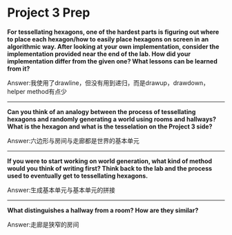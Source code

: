 # Project 3 Prep

**For tessellating hexagons, one of the hardest parts is figuring out where to place each hexagon/how to easily place hexagons on screen in an algorithmic way.
After looking at your own implementation, consider the implementation provided near the end of the lab.
How did your implementation differ from the given one? What lessons can be learned from it?**

Answer:我使用了drawline，但没有用到递归，而是drawup，drawdown，helper method有点少

-----

**Can you think of an analogy between the process of tessellating hexagons and randomly generating a world using rooms and hallways?
What is the hexagon and what is the tesselation on the Project 3 side?**

Answer:六边形与房间与走廊都是世界的基本单元

-----
**If you were to start working on world generation, what kind of method would you think of writing first? 
Think back to the lab and the process used to eventually get to tessellating hexagons.**

Answer:生成基本单元与基本单元的拼接

-----
**What distinguishes a hallway from a room? How are they similar?**

Answer:走廊是狭窄的房间
